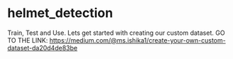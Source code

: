 # helmet_detection
Train, Test and Use.
Lets get started with creating our custom dataset. GO TO THE LINK: https://medium.com/@ms.ishika1/create-your-own-custom-dataset-da20d4de83be
